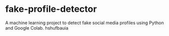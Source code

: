 # fake-profile-detector
A machine learning project to detect fake social media profiles using Python and Google Colab.
hshufbauia
